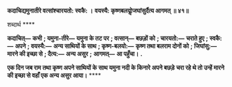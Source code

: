 **कदाचिद्यमुनातीरे वत्सांश्चारयतो: स्वकै: ।** **वयस्यै: कृष्णबलयोॢजघांसुर्दैत्य आगमत् ॥ ४१॥** 

शब्दार्थ **** 

**कदाचित्—** **कभी** **; यमुना-तीरे—** **यमुना के तट पर** **; वत्सान्—** **बछड़ों को** **; चारयतो:—** **चराते हुए** **; स्वकै:—** **अपने** **; वयस्यै:—** **अन्य साथियों के साथ** **; कृष्ण-बलयो:—** **कृष्ण तथा बलराम दोनों को** **; जिघांसु:—** **मारने की इच्छा से** **; दैत्य:—** **अन्य असुर** **;** **आगमत्—** **आ पहुँचा।** **.** 

**एक दिन जब राम तथा कृष्ण अपने साथियों के साथ यमुना नदी के किनारे अपने बछड़े** **चरा रहे थे तो उन्हें मारने की इच्छा से वहाँ एक अन्य असुर आया।** **** 